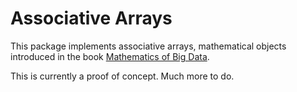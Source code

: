 # Associative Arrays

This package implements associative arrays, mathematical objects introduced in the book [Mathematics of Big Data](https://mitpress.mit.edu/books/mathematics-big-data).

This is currently a proof of concept. Much more to do.
